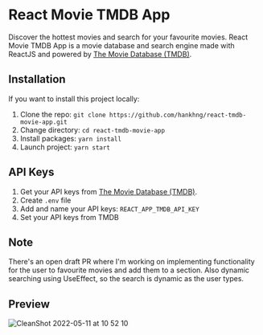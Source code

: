 # React Movie TMDB App
Discover the hottest movies and search for your favourite movies. React Movie TMDB App is a movie database and search engine made with ReactJS and powered by [The Movie Database (TMDB)](https://developers.themoviedb.org/3). 

## Installation

If you want to install this project locally:

1. Clone the repo: `git clone https://github.com/hankhng/react-tmdb-movie-app.git`
2. Change directory: `cd react-tmdb-movie-app`
3. Install packages: `yarn install`
4. Launch project: `yarn start`

## API Keys

1. Get your API keys from [The Movie Database (TMDB)](https://developers.themoviedb.org/3/getting-started/introduction).
2. Create `.env` file
3. Add and name your API keys: `REACT_APP_TMDB_API_KEY`
4. Set your API keys from TMDB

## Note

There's an open draft PR where I'm working on implementing functionality for the user to favourite movies and add them to a section. Also dynamic searching using UseEffect, so the search is dynamic as the user types. 

## Preview

![CleanShot 2022-05-11 at 10 52 10](https://user-images.githubusercontent.com/30577676/167822694-7e362ca9-5355-46c7-b116-00a6cef481f5.gif)
